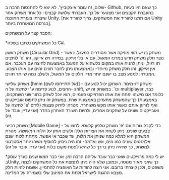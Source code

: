 שלום, זה עומר איצקוביץ'.
לא יצא לי להתנסות הרבה ב- Github, כך שאם היו בעיות בהעברת הקבצים אני מצטער על כך.
העברתי שלושה קבצים- כל אחד משחק אחר שיצרתי בעזרת התוכנה Unity. [אם תרצו להוריד את המשחקים, צריך להוריד את Unity בגרסה המאוחרת ביותר].

הסבר קצר על המשחקים:

*כל המשחקים נכתבו בשפה C#.

משחק ראשון [Circular Grid] - משחק בו יש תווי מוזיקה אשר מסודרים במעגל. כאשר לוחצים 'e' נוצר חלק משחק חדש במרכז המעגל, עם או בלי אייקון. במידה ויש אייקון, זהו תו רגיל, וניתן להניח אותו במקום כלשהוא על המעגל באמצעות לחיצה עם העכבר. אם אין אייקון, זהו חלק משחק מיוחד- ובאמצעותו ניתן לחבר תווים זהים עם אותו הצבע. המטרה: למנוע
מצב בו ישנם יותר מדיי חלקים על המעגל, ולשלב כמה שיותר תווים.

משחק שלישי [hmm (אל תתייחסו לשם)] - משחק דו-מימד. השחקן יכול לנוע עם החצים, לנוע קדימה ע"י לחיצה על ה- shift, וכו'. במשחק זה יש multiplayer כבר, כלומר אם מישהו יפתח את אותו הפרוייקט פעמיים, הוא יוכל לשחק בתור שני השחקנים, כך שהמשחק מתעדכן באמצעות שרת. במשחק זה ניתן לתפוס אובייקטים (באמצעות לחיצה על 'e' לידם) ואף
לזרוק אותם כאשר אותו מקש משוחרר. מטרה: לזרוק פצצות ואובייקטים שונים על שחקנים אחרים, ולהיות השורד האחרון בחדר (אני עדיין עובד על זה).

משחק רביעי [Mobile Game] - משחק טלפון קלאסי. לחצו על 'e' כדי לקבל צורות עם צבעים שונים. ניתן לקחת את הצורות הללו ולשים אותן על הלוח המשושה. מטרת המשחק היא למלא כמה שניתן את הלוח, עד שכבר אי אפשר. מתחת ללוח ישנם אלמנטים שונים כמו מים, אש ואדמה- זהו היה ניסיון להוסיף משהו יותר אסטרטגי למשחק, כך שיהיה ניתן בדרך כל שהיא
לפנות מקום בלוח (אני עדיין עובד על זה).

*יש לי כמה פרוייקטים שאני כבר עובד עליהם הרבה זמן. אני כבר חמש שנים בערך עוסק בUnity, כך שאני מאוד מנוסה, וכמובן שלא היה ניתן לתמצת את כל המשחקים לכמה משפטים, ולכן קיצרתי ברובם.
אני רוצה להודות על האופציה להתמיין. אשמח להיות חלק מצבא ההגנה לישראל ולתת את המיטב שלי בשמירה על המדינה.
